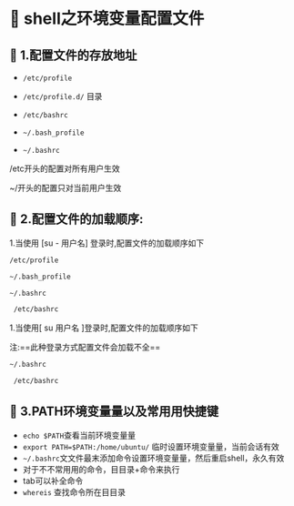 # :green_book: shell之环境变量配置文件
## :paperclip: 1.配置文件的存放地址
- `/etc/profile`

- `/etc/profile.d/` 目录

- `/etc/bashrc`

- `~/.bash_profile`
 
- `~/.bashrc`

/etc开头的配置对所有用户生效

~/开头的配置只对当前用户生效

## :paperclip: 2.配置文件的加载顺序:
1.当使用 [su - 用户名] 登录时,配置文件的加载顺序如下
```sh
/etc/profile

~/.bash_profile

~/.bashrc

 /etc/bashrc
```
1.当使用[ su  用户名 ]登录时,配置文件的加载顺序如下

注:==此种登录方式配置文件会加载不全==
```sh
~/.bashrc

 /etc/bashrc
```

## :paperclip: 3.PATH环境变量量以及常⽤用快捷键 
- `echo $PATH`查看当前环境变量量
- `export PATH=$PATH:/home/ubuntu/` 临时设置环境变量量，当前会话有效
- `~/.bashrc`⽂文件最末添加命令设置环境变量量，然后重启shell，永久有效 
- 对于不不常⽤用的命令，⽬目录+命令来执⾏
- tab可以补全命令
- `whereis` 查找命令所在⽬目录